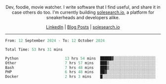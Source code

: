 <p align="center">Dev, foodie, movie watcher. I write software that I find useful, and share it in case others do too. I'm currently building <a href="https://solesearch.io">solesearch.io</a>, a platform for sneakerheads and developers alike.</p>
<p align="center">
  <a href="https://www.linkedin.com/in/peter-rauscher">LinkedIn</a>
  |
  <a href="https://dev.to/peterrauscher">Blog Posts</a>
  |
  <a href="https://solesearch.io">solesearch.io</a>
</p>
<hr/>
<!--START_SECTION:waka-->

```python
From: 12 September 2024 - To: 12 October 2024

Total Time: 53 hrs 31 mins

Python                     13 hrs 54 mins  █████▓░░░░░░░░░░░░░░░░░░░   22.62 %
Other                      7 hrs 57 mins   ███▒░░░░░░░░░░░░░░░░░░░░░   12.94 %
Bash                       7 hrs 48 mins   ███▒░░░░░░░░░░░░░░░░░░░░░   12.71 %
PHP                        6 hrs 48 mins   ██▓░░░░░░░░░░░░░░░░░░░░░░   11.08 %
Docker                     2 hrs 3 mins    █░░░░░░░░░░░░░░░░░░░░░░░░   03.34 %
```

<!--END_SECTION:waka-->
